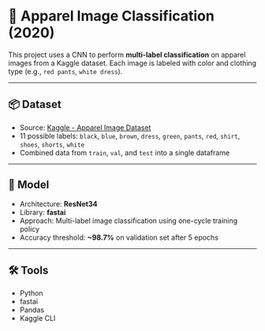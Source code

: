 # 👚 Apparel Image Classification (2020)

This project uses a CNN to perform **multi-label classification** on apparel images from a Kaggle dataset. Each image is labeled with color and clothing type (e.g., `red pants`, `white dress`).

---

## 📦 Dataset

- Source: [Kaggle - Apparel Image Dataset](https://www.kaggle.com/datasets/airplane2230/apparel-image-dataset-2)
- 11 possible labels: `black`, `blue`, `brown`, `dress`, `green`, `pants`, `red`, `shirt`, `shoes`, `shorts`, `white`
- Combined data from `train`, `val`, and `test` into a single dataframe

---

## 🧠 Model

- Architecture: **ResNet34**
- Library: **fastai**
- Approach: Multi-label image classification using one-cycle training policy
- Accuracy threshold: **~98.7%** on validation set after 5 epochs

---

## 🛠 Tools

- Python
- fastai
- Pandas
- Kaggle CLI
